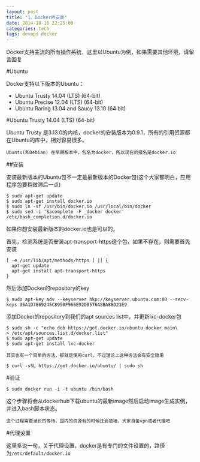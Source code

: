 ```yaml
---
layout: post
title: "1、Docker的安装"
date: 2014-10-16 22:25:00
categories: tech
tags: devops docker
---
```



Docker支持主流的所有操作系统，这里以Ubuntu为例，如果需要其他环境，请留言回复

#Ubuntu

Docker支持以下版本的Ubuntu：

- Ubuntu Trusty 14.04 (LTS) (64-bit)
- Ubuntu Precise 12.04 (LTS) (64-bit)
- Ubuntu Raring 13.04 and Saucy 13.10 (64 bit)

#Ubuntu Trusty 14.04 (LTS) (64-bit)

Ubuntu Trusty 是3.13.0的内核，docker的安装版本为0.9.1，所有的引用资源都在Ubuntu的库中，相对容易很多。

`Ubuntu(和Debian) 在早期版本中，包名为docker，所以现在的报名是docker.io`

##安装

安装最新版本的Ubuntu包不一定是最新版本的Docker包(这个大家都明白，应用程序包要稍微滞后一点)

```
$ sudo apt-get update
$ sudo apt-get install docker.io
$ sudo ln -sf /usr/bin/docker.io /usr/local/bin/docker
$ sudo sed -i '$acomplete -F _docker docker' /etc/bash_completion.d/docker.io
```
如果你想安装最新版本的docker.io也是可以的。

首先，检测系统是否安装apt-transport-https这个包，如果不存在，则需要首先安装

```
[ -e /usr/lib/apt/methods/https ] || {
  apt-get update
  apt-get install apt-transport-https
}
```

然后添加Docker的repository的key

```
$ sudo apt-key adv --keyserver hkp://keyserver.ubuntu.com:80 --recv-keys 36A1D7869245C8950F966E92D8576A8BA88D21E9
```

添加Docker的repository到我们的apt sources list中，并更新lxc-docker包

```
$ sudo sh -c "echo deb https://get.docker.io/ubuntu docker main\
> /etc/apt/sources.list.d/docker.list"
$ sudo apt-get update
$ sudo apt-get install lxc-docker
```

`其实也有一个简单的方法，那就是使用curl，不过理论上这种方法会有安全隐患`

```
$ curl -sSL https://get.docker.io/ubuntu/ | sudo sh
```

#验证

```
$ sudo docker run -i -t ubuntu /bin/bash
```

这个步骤将会从dockerhub下载ubuntu的最新image然后启动image生成实例，并进入bash脚本状态。

`这个过程需要漫长的等待，国内的资源有的时候还会被墙，大家自备vpn或者代理吧`

#代理设置

这里多说一句，关于代理设置，docker是有专门的文件设置的，路径为`/etc/default/docker.io` 



















